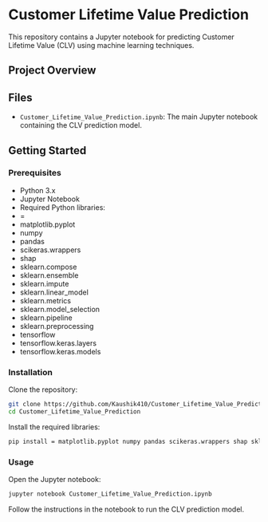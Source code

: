 # Customer Lifetime Value Prediction

This repository contains a Jupyter notebook for predicting Customer Lifetime Value (CLV) using machine learning techniques.

## Project Overview



## Files

- `Customer_Lifetime_Value_Prediction.ipynb`: The main Jupyter notebook containing the CLV prediction model.

## Getting Started

### Prerequisites

- Python 3.x
- Jupyter Notebook
- Required Python libraries:
- =
- matplotlib.pyplot
- numpy
- pandas
- scikeras.wrappers
- shap
- sklearn.compose
- sklearn.ensemble
- sklearn.impute
- sklearn.linear_model
- sklearn.metrics
- sklearn.model_selection
- sklearn.pipeline
- sklearn.preprocessing
- tensorflow
- tensorflow.keras.layers
- tensorflow.keras.models

### Installation

Clone the repository:

```bash
git clone https://github.com/Kaushik410/Customer_Lifetime_Value_Prediction.git
cd Customer_Lifetime_Value_Prediction
```

Install the required libraries:

```bash
pip install = matplotlib.pyplot numpy pandas scikeras.wrappers shap sklearn.compose sklearn.ensemble sklearn.impute sklearn.linear_model sklearn.metrics sklearn.model_selection sklearn.pipeline sklearn.preprocessing tensorflow tensorflow.keras.layers tensorflow.keras.models
```

### Usage

Open the Jupyter notebook:

```bash
jupyter notebook Customer_Lifetime_Value_Prediction.ipynb
```

Follow the instructions in the notebook to run the CLV prediction model.


